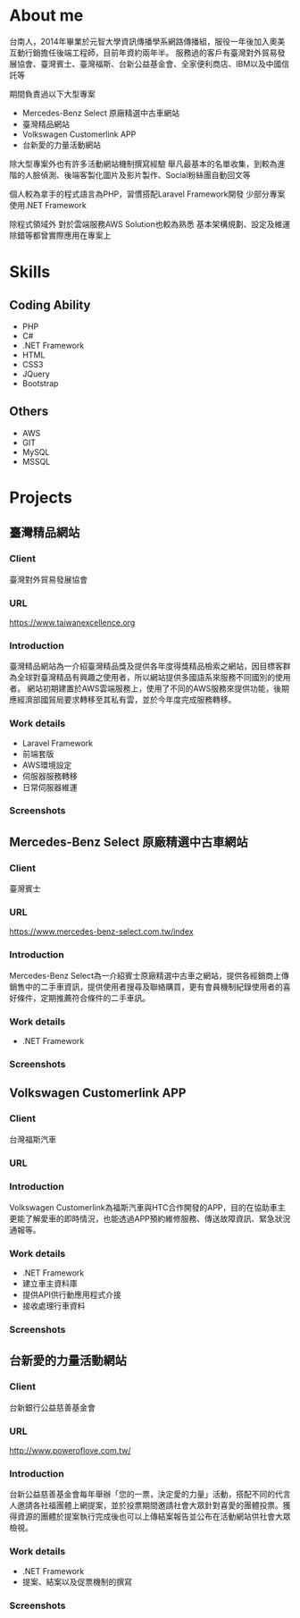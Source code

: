# About me

台南人，2014年畢業於元智大學資訊傳播學系網路傳播組，服役一年後加入奧美互動行銷擔任後端工程師，目前年資約兩年半。
服務過的客戶有臺灣對外貿易發展協會、臺灣賓士、臺灣福斯、台新公益基金會、全家便利商店、IBM以及中國信託等

期間負責過以下大型專案
* Mercedes-Benz Select 原廠精選中古車網站
* 臺灣精品網站
* Volkswagen Customerlink APP
* 台新愛的力量活動網站

除大型專案外也有許多活動網站機制撰寫經驗
舉凡最基本的名單收集，到較為進階的人臉偵測、後端客製化圖片及影片製作、Social粉絲團自動回文等

個人較為拿手的程式語言為PHP，習慣搭配Laravel Framework開發
少部分專案使用.NET Framework

除程式領域外
對於雲端服務AWS Solution也較為熟悉
基本架構規劃、設定及維運除錯等都曾實際應用在專案上 

# Skills
## Coding Ability
* PHP
* C#
* .NET Framework
* HTML
* CSS3
* JQuery
* Bootstrap

## Others
* AWS
* GIT
* MySQL
* MSSQL

# Projects
## 臺灣精品網站
### Client
臺灣對外貿易發展協會
### URL
https://www.taiwanexcellence.org
### Introduction
臺灣精品網站為一介紹臺灣精品獎及提供各年度得獎精品檢索之網站，因目標客群為全球對臺灣精品有興趣之使用者，所以網站提供多國語系來服務不同國別的使用者。
網站初期建置於AWS雲端服務上，使用了不同的AWS服務來提供功能，後期應經濟部國貿局要求轉移至其私有雲，並於今年度完成服務轉移。
### Work details 
* Laravel Framework
* 前端套版
* AWS環境設定
* 伺服器服務轉移
* 日常伺服器維運
### Screenshots

## Mercedes-Benz Select 原廠精選中古車網站
### Client
臺灣賓士
### URL
https://www.mercedes-benz-select.com.tw/index
### Introduction
Mercedes-Benz Select為一介紹賓士原廠精選中古車之網站，提供各經銷商上傳銷售中的二手車資訊，提供使用者搜尋及聯絡購買，更有會員機制紀錄使用者的喜好條件，定期推薦符合條件的二手車訊。
### Work details 
* .NET Framework
### Screenshots

## Volkswagen Customerlink APP
### Client
台灣福斯汽車
### URL
### Introduction
Volkswagen Customerlink為福斯汽車與HTC合作開發的APP，目的在協助車主更能了解愛車的即時情況，也能透過APP預約維修服務、傳送故障資訊、緊急狀況通報等。
### Work details 
* .NET Framework
* 建立車主資料庫
* 提供API供行動應用程式介接
* 接收處理行車資料
### Screenshots

## 台新愛的力量活動網站
### Client
台新銀行公益慈善基金會
### URL
http://www.poweroflove.com.tw/
### Introduction
台新公益慈善基金會每年舉辦「您的一票，決定愛的力量」活動，搭配不同的代言人邀請各社福團體上網提案，並於投票期間邀請社會大眾針對喜愛的團體投票。獲得資源的團體於提案執行完成後也可以上傳結案報告並公布在活動網站供社會大眾檢視。
### Work details 
* .NET Framework
* 提案、結案以及促票機制的撰寫
### Screenshots
